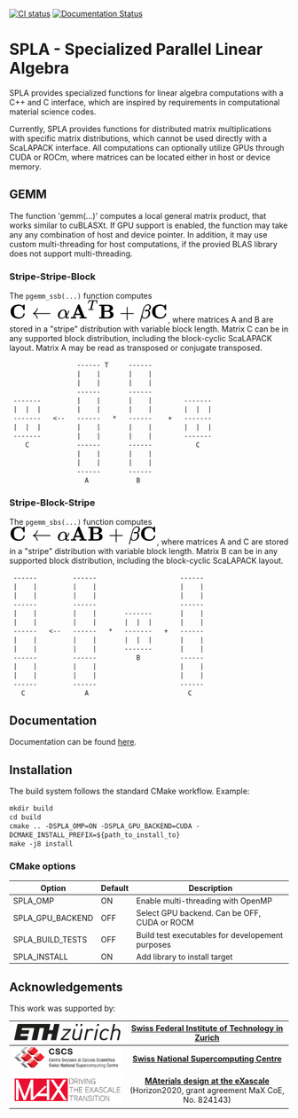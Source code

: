 [![CI status](https://github.com/eth-cscs/spla/workflows/CI/badge.svg)](https://github.com/eth-cscs/spla/actions?query=workflow%3ACI)
[![Documentation Status](https://readthedocs.org/projects/spla/badge/?version=latest)](https://spla.readthedocs.io/en/latest/?badge=latest)

# SPLA - Specialized Parallel Linear Algebra
SPLA provides specialized functions for linear algebra computations with a C++ and C interface, which are inspired by requirements in computational material science codes.

Currently, SPLA provides functions for distributed matrix multiplications with specific matrix distributions, which cannot be used directly with a ScaLAPACK interface.
All computations can optionally utilize GPUs through CUDA or ROCm, where matrices can be located either in host or device memory.

<!-- The implementations is written in C++ and parallization is based on MPI and optinally utilized OpenMP and GPU acceleration through CUDA or ROCm. -->

## GEMM
The function 'gemm(...)' computes a local general matrix product, that works similar to cuBLASXt. If GPU support is enabled, the function may take any any combination of host and device pointer. In addition, it may use custom multi-threading for host computations, if the provied BLAS library does not support multi-threading.

### Stripe-Stripe-Block
The `pgemm_ssb(...)` function computes ![ethz](docs/images/ssb_formula.svg), where matrices A and B are stored in a "stripe" distribution with variable block length. Matrix C can be in any supported block distribution, including the block-cyclic ScaLAPACK layout. Matrix A may be read as transposed or conjugate transposed.


                     ------ T     ------
                     |    |       |    |
                     |    |       |    |
                     ------       ------
     -------         |    |       |    |        -------
     |  |  |         |    |       |    |        |  |  |
     -------   <--   ------   *   ------    +   -------
     |  |  |         |    |       |    |        |  |  |
     -------         |    |       |    |        -------
        C            ------       ------           C
                     |    |       |    |
                     |    |       |    |
                     ------       ------
                       A            B



### Stripe-Block-Stripe
The `pgemm_sbs(...)` function computes ![ethz](docs/images/sbs_formula.svg), where matrices A and C are stored in a "stripe" distribution with variable block length. Matrix B can be in any supported block distribution, including the block-cyclic ScaLAPACK layout.

     ------         ------                     ------
     |    |         |    |                     |    |
     |    |         |    |                     |    |
     ------         ------                     ------
     |    |         |    |       -------       |    |
     |    |         |    |       |  |  |       |    |
     ------   <--   ------   *   -------   +   ------
     |    |         |    |       |  |  |       |    |
     |    |         |    |       -------       |    |
     ------         ------          B          ------
     |    |         |    |                     |    |
     |    |         |    |                     |    |
     ------         ------                     ------
       C               A                         C

## Documentation
Documentation can be found [here](https://spla.readthedocs.io/en/latest/).

## Installation
The build system follows the standard CMake workflow. Example:
```console
mkdir build
cd build
cmake .. -DSPLA_OMP=ON -DSPLA_GPU_BACKEND=CUDA -DCMAKE_INSTALL_PREFIX=${path_to_install_to}
make -j8 install
```

### CMake options
| Option                | Default | Description                                      |
|-----------------------|---------|--------------------------------------------------|
| SPLA_OMP              | ON      | Enable multi-threading with OpenMP               |
| SPLA_GPU_BACKEND      | OFF     | Select GPU backend. Can be OFF, CUDA or ROCM     |
| SPLA_BUILD_TESTS      | OFF     | Build test executables for developement purposes |
| SPLA_INSTALL          | ON      | Add library to install target                    |

## Acknowledgements
This work was supported by:


|![ethz](docs/images/logo_ethz.png) | [**Swiss Federal Institute of Technology in Zurich**](https://www.ethz.ch/) |
|:----:|:----:|
|![cscs](docs/images/logo_cscs.png) | [**Swiss National Supercomputing Centre**](https://www.cscs.ch/)            |
|![max](docs/images/logo_max.png)  | [**MAterials design at the eXascale**](http://www.max-centre.eu) <br> (Horizon2020, grant agreement MaX CoE, No. 824143) |
